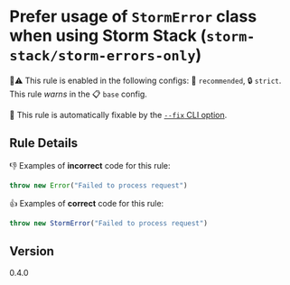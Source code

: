 # Prefer usage of `StormError` class when using Storm Stack (`storm-stack/storm-errors-only`)

💼⚠️ This rule is enabled in the following configs: 🌟 `recommended`, 🔒
`strict`. This rule _warns_ in the 📋 `base` config.

🔧 This rule is automatically fixable by the
[`--fix` CLI option](https://eslint.org/docs/latest/user-guide/command-line-interface#--fix).

<!-- end auto-generated rule header -->

## Rule Details

👎 Examples of **incorrect** code for this rule:

```ts
throw new Error("Failed to process request")
```

👍 Examples of **correct** code for this rule:

```ts
throw new StormError("Failed to process request")
```

## Version

0.4.0
